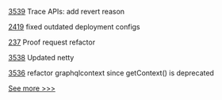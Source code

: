 
[3539](https://github.com/hyperledger/besu/pull/3539) Trace APIs: add revert reason

[2419](https://github.com/hyperledger/sawtooth-core/pull/2419) fixed outdated deployment configs

[237](https://github.com/hyperledger/aries-mobile-agent-react-native/pull/237) Proof request refactor

[3538](https://github.com/hyperledger/besu/pull/3538) Updated netty

[3536](https://github.com/hyperledger/besu/pull/3536) refactor graphqlcontext since getContext() is deprecated


[See more >>>](https://start-here.hyperledger.org/pull-requests)
